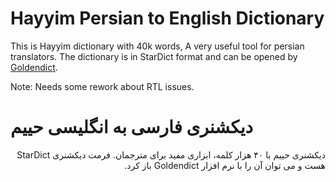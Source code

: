 # Hayyim Persian to English Dictionary

This is Hayyim dictionary with 40k words, A very useful tool for persian translators. 
The dictionary is in StarDict format and can be opened by [Goldendict](https://github.com/goldendict/goldendict).

Note: Needs some rework about RTL issues.

# دیکشنری فارسی به انگلیسی حییم
<div style="direction:rtl">
دیکشنری حییم با ۴۰ هزار کلمه، ابزاری مفید برای مترجمان. فرمت دیکشنری StarDict هست و می توان آن را با نرم افزار Goldendict باز کرد.
</div>
